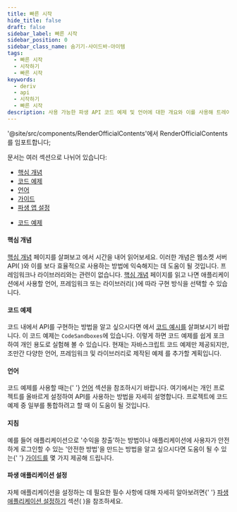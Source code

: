 ```yaml
---
title: 빠른 시작
hide_title: false
draft: false
sidebar_label: 빠른 시작
sidebar_position: 0
sidebar_class_name: 숨기기-사이드바-아이템
tags:
  - 빠른 시작
  - 시작하기
  - 빠른 시작
keywords:
  - deriv
  - api
  - 시작하기
  - 빠른 시작
description: 사용 가능한 파생 API 코드 예제 및 언어에 대한 개요와 이를 사용해 트레이딩 앱을 만드는 방법을 알아보세요.
---
```


'@site/src/components/RenderOfficialContents'에서 RenderOfficialContents를 임포트합니다;

문서는 여러 섹션으로 나뉘어 있습니다:

<RenderOfficialContents>
  <ul>
    <li>
      <a href='category/core-concepts'>핵심 개념</a>
    </li>
    <li>
      <a href='category/code-examples'>코드 예제</a>
    </li>
    <li>
      <a href='category/languages'>언어</a>
    </li>
    <li>
      <a href='category/guides'>가이드</a>
    </li>
    <li>
      <a href='setting-up-a-deriv-application'>파생 앱 설정</a>
    </li>
  </ul>
  <ul>
    <li>
      <a href='category/code-examples'>코드 예제</a>
    </li>
  </ul>
</RenderOfficialContents>

<RenderOfficialContents>
  <h4>핵심 개념</h4>
</RenderOfficialContents>

<RenderOfficialContents>
    <a href='/docs/category/core-concepts'>핵심 개념</a> 페이지를 살펴보고
    에서 시간을 내어 읽어보세요. 이러한 개념은 웹소켓 서버 API(
    )와 이를 보다 효율적으로 사용하는 방법에 익숙해지는 데 도움이 될 것입니다. 프레임워크나 라이브러리와는 관련이 없습니다.
</RenderOfficialContents>

<RenderOfficialContents>
    <a href='/docs/category/core-concepts'>핵심 개념</a> 페이지를 읽고 나면
    애플리케이션에서 사용할 언어, 프레임워크 또는 라이브러리(
    )에 따라 구현 방식을 선택할 수 있습니다.
  </RenderOfficialContents>

<h4>코드 예제</h4>

코드 내에서 API를 구현하는 방법을 알고 싶으시다면
에서 <a href='/docs/category/code-examples'>코드 예시를</a> 살펴보시기 바랍니다. 이 코드 예제는
`CodeSandboxes`에 있습니다. 이렇게 하면 코드 예제를 쉽게 포크하여
개인 용도로 실험해 볼 수 있습니다. 현재는 자바스크립트 코드 예제만 제공되지만, 조만간 다양한 언어, 프레임워크 및 라이브러리로 제작된 예제
를 추가할 계획입니다.

<RenderOfficialContents>
  <h4>언어</h4>
</RenderOfficialContents>

<RenderOfficialContents>
    코드 예제를 사용할 때는{' '}
    <a href='/docs/category/languages'>언어</a> 섹션을 참조하시기 바랍니다. 여기에서는
    개인 프로젝트를 올바르게 설정하여 API를 사용하는 방법을 자세히 설명합니다. 프로젝트에 코드 예제 중 일부를 통합하려고 할 때
    이 도움이 될 것입니다.
</RenderOfficialContents>

<RenderOfficialContents>
  <h4>지침</h4>
</RenderOfficialContents>

<RenderOfficialContents>
    예를 들어 애플리케이션으로 '수익을 창출'하는 방법이나 애플리케이션에 사용자가 안전하게 로그인할 수 있는
    '안전한 방법'을 만드는 방법을 알고 싶으시다면 도움이 될 수 있는{' '}
    <a href='/docs/category/guides'>가이드를</a> 몇 가지 제공해 드립니다.
</RenderOfficialContents>

<RenderOfficialContents>
  <h4>파생 애플리케이션 설정</h4>
</RenderOfficialContents>

<RenderOfficialContents>
    자체 애플리케이션을 설정하는 데 필요한 필수 사항에 대해 자세히 알아보려면{' '}
    <a href='/docs/setting-up-a-deriv-application'>파생 애플리케이션 설정하기</a> 섹션(
    )을 참조하세요.
</RenderOfficialContents>

